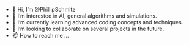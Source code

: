 - 👋 Hi, I’m @PhillipSchmitz
- 👀 I’m interested in AI, general algorithms and simulations.
- 🌱 I’m currently learning advanced coding concepts and techniques.
- 💞️ I’m looking to collaborate on several projects in the future.
- 📫 How to reach me ...

<!---
PhillipSchmitz/PhillipSchmitz is a ✨ special ✨ repository because its `README.md` (this file) appears on your GitHub profile.
You can click the Preview link to take a look at your changes.
--->
